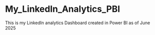 # My_LinkedIn_Analytics_PBI
This is my LinkedIn analytics Dashboard created in Power BI as of June 2025
